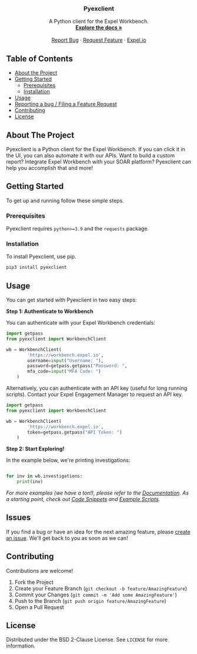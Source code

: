 <br />
<p align="center">
  <h3 align="center">Pyexclient</h3>

  <p align="center">
    A Python client for the Expel Workbench.
    <br />
    <a href="https://pyexclient.readthedocs.io"><strong>Explore the docs »</strong></a>
    <br />
    <br />
    <a href="https://github.com/expel-io/pyexclient/issues">Report Bug</a>
    ·
    <a href="https://github.com/expel-io/pyexclient/issues">Request Feature</a>
    ·
    <a href="https://expel.io">Expel.io</a>
  </p>
</p>


<!-- TABLE OF CONTENTS -->
## Table of Contents

* [About the Project](#about-the-project)
* [Getting Started](#getting-started)
  * [Prerequisites](#prerequisites)
  * [Installation](#installation)
* [Usage](#usage)
* [Reporting a bug / Filing a Feature Request](#issues)
* [Contributing](#contributing)
* [License](#license)


<!-- ABOUT THE PROJECT -->
## About The Project

Pyexclient is a Python client for the Expel Workbench. If you can click it in the UI, you can also automate it with our APIs. Want to build a custom report? Integrate Expel Workbench with your SOAR platform? Pyexclient can help you accomplish that and more!


<!-- GETTING STARTED -->
## Getting Started

To get up and running follow these simple steps.

### Prerequisites

Pyexclient requires `python>=3.9` and the `requests` package. 

### Installation

To install Pyexclient, use pip.

```sh
pip3 install pyexclient
```


<!-- USAGE EXAMPLES -->
## Usage

You can get started with Pyexclient in two easy steps:

**Step 1: Authenticate to Workbench**

You can authenticate with your Expel Workbench credentials:
```py
import getpass
from pyexclient import WorkbenchClient

wb = WorkbenchClient(
        'https://workbench.expel.io',
        username=input("Username: "),
        password=getpass.getpass("Password: ",
        mfa_code=input("MFA Code: ")
    )
```

Alternatively, you can authenticate with an API key (useful for long running scripts). Contact your Expel Engagement Manager to request an API key.
```py
import getpass
from pyexclient import WorkbenchClient

wb = WorkbenchClient(
        'https://workbench.expel.io',
        token=getpass.getpass("API Token: ")
    )
```

**Step 2: Start Exploring!**

In the example below, we're printing investigations:
```py

for inv in wb.investigations:
    print(inv)
```

_For more examples (we have a ton!), please refer to the [Documentation](https://pyexclient.readthedocs.io). As a starting point, check out [Code Snippets](https://pyexclient.readthedocs.io/en/latest/examples/examples.html) and [Example Scripts](https://github.com/expel-io/pyexclient/tree/main/examples)._


<!-- ISSUES -->
## Issues

If you find a bug or have an idea for the next amazing feature, please [create an issue](https://github.com/expel-io/pyexclient/issues). We'll get back to you as soon as we can!


<!-- CONTRIBUTING -->
## Contributing

Contributions are welcome!

1. Fork the Project
2. Create your Feature Branch (`git checkout -b feature/AmazingFeature`)
3. Commit your Changes (`git commit -m 'Add some AmazingFeature'`)
4. Push to the Branch (`git push origin feature/AmazingFeature`)
5. Open a Pull Request


<!-- LICENSE -->
## License

Distributed under the BSD 2-Clause License. See `LICENSE` for more information.

